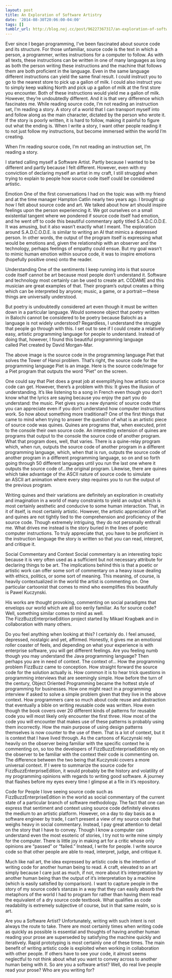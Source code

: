 ```yaml
---
layout: post
title: An Exploration of Software Artistry
date: '2014-08-30T20:06:00-04:00'
tags: []
tumblr_url: http://blog.noj.cc/post/96227367317/an-exploration-of-software-artistry
---
```

Ever since I began programming, I’ve been fascinated about source code and its structure. For those unfamiliar, source code is the text in which a person, a programmer, writes instructions for a computer to follow. As with all texts, these instructions can be written in one of many languages as long as both the person writing these instructions and the machine that follows them are both proficient in the language.
Even in the same language different instructions can yield the same final result. I could instruct you to go to the nearest store to pick up a gallon of milk. I could also instruct you to simply keep walking North and pick up a gallon of milk at the first store you encounter. Both of these instructions would yield me a gallon of milk. However, they’re undoubtedly different.
And it is that very difference which fascinates me. While reading source code, I’m not reading an instruction set, I’m reading a story. A story of a world that I can transport myself into and follow along as the main character, dictated by the person who wrote it. If the story is poorly written, it is hard to follow, making it painful to figure out what the ending is. When I write a story, I want other people reading it to not just follow my instructions, but become immersed within the world I’m creating.

When I’m reading source code, I’m not reading an instruction set, I’m reading a story.

I started calling myself a Software Artist. Partly because I wanted to be different and partly because I felt different. However, even with my conviction of declaring myself an artist in my craft, I still struggled when trying to explain to people how source code itself could be considered artistic.

Emotion
One of the first conversations I had on the topic was with my friend and at the time manager Hampton Catlin nearly two years ago. I brought up how I felt about source code and art. We talked about how art should inspire feelings upon the person experiencing it. We got ourselves on a small existential tangent where we pondered if source code itself had emotion, and he went off to code this beautiful commentary aptly titled S.A.D.C.O.D.E.
It was amusing, but it also wasn’t exactly what I meant. The exploration around S.A.D.C.O.D.E. is similar to writing an AI that mimics a depressed person. In other words, the output of the program itself is expressing what would be emotions and, given the relationship with an observer and the technology, perhaps feelings of empathy could ensue.
But my goal wasn’t to mimic human emotion within source code, it was to inspire emotions (hopefully positive ones) onto the reader.

Understanding
One of the sentiments I keep running into is that source code itself cannot be art because most people don’t understand it. Software and technology most certainly can be used to create art. CODAME and this musician are great examples of that. Their program’s output creates a thing which can be interpreted by anyone; music, a game, or a portrait — these things are universally understood.


But poetry is undoubtedly considered art even though it must be written down in a particular language. Would someone object that poetry written in Balochi cannot be considered to be poetry because Balochi as a language is not widely understood?
Regardless, I understand the struggle that people go through with this. I set out to see if I could create a relatively easy, artistic programming language for people to understand. Instead of doing that, however, I found this beautiful programming language called Piet created by David Morgan-Mar.


The above image is the source code in the programming language Piet that solves the Tower of Hanoi problem. That’s right, the source code for the programming language Piet is an image.
Here is the source code/image for a Piet program that outputs the word “Piet” on the screen.


One could say that Piet does a great job at exemplifying how artistic source code can get. However, there’s a problem with this: It gives the illusion of understanding. It’s like listening to a song in French even though you don’t know what the lyrics are saying because you enjoy the part you do understand: the music. Piet gives you a new dynamic of source code that you can appreciate even if you don’t understand how computer instructions work.
So how about something more traditional? One of the first things that came to mind when trying to answer the question of what is an artistic piece of source code was quines. Quines are programs that, when executed, print to the console their own source code. An interesting extension of quines are programs that output to the console the source code of another program. What that program does, well, that varies.
There is a quine-relay program which, when run, outputs the source code of another program in a different programming language, which, when that is run, outputs the source code of another program in a different programming language, so on and so forth going through 50 different languages until you run the last one where it outputs the source code of…the original program.
Likewise, there are quines which take advantage of the ASCII nature of source code to simulate an ASCII art animation where every step requires you to run the output of the previous program.


Writing quines and their variations are definitely an exploration in creativity and imagination in a world of many constraints to yield an output which is most certainly aesthetic and conducive to some human interaction. That, in it of itself, is most certainly artistic.
However, the artistic appreciation of Piet and quines are not tightly tied to the comprehension and proficiency of the source code. Though extremely intriguing, they do not personally enthrall me. What drives me instead is the story buried in the lines of poetic computer instructions. To truly appreciate that, you have to be proficient in the instruction language the story is written so that you can read, interpret, and critique it.

Social Commentary and Context
Social commentary is an interesting topic because it is very often used as a sufficient but not necessary attribute for declaring things to be art. The implications behind this is that a poetic or artistic work can offer some sort of commentary on a heavy issue dealing with ethics, politics, or some sort of meaning. This meaning, of course, is heavily contextualized in the world the artist is commenting on. One particular cartoonist that comes to mind who exemplifies this beautifully is Pawel Kuczynski.


His works are thought provoking, commenting on social paradigms that envelops our world which are all too eerily familiar.
As for source code? Well, something similar comes to mind as well. The FizzBuzzEnterpriseEdition project started by Mikael Kragbæk and in collaboration with many others.


Do you feel anything when looking at this? I certainly do. I feel amused, depressed, nostalgic and yet, affirmed. Honestly, it gives me an emotional roller coaster of feels, and depending on what your experience is with enterprise software, you will get different feelings.
Are you feeling numb though you may understand the Java programming language? Then perhaps you are in need of context. The context of…
How the programming problem FizzBuzz came to conception.
How straight forward the source code for the solution actually is.
How common it is to hear trick questions in programming interviews that are seemingly simple.
How before the turn of the century, Object Oriented Programming became the hottest style of programming for businesses.
How one might react in a programming interview if asked to solve a simple problem given that they live in the above context.
How programmers care so much about code reuse and abstraction that eventually a bible on writing reusable code was written.
How even though the book covers over 20 different kinds of patterns for reusable code you will most likely only encounter the first three.
How most of the code you will encounter that makes use of these patterns is probably using them incorrectly.
How the main purpose of using design patterns themselves is now counter to the use of them.
That is a lot of context, but it is context that I have lived through. As the cartoons of Kuczynski rely heavily on the observer being familiar with the specific context he is commenting on, so too the developers of FizzBuzzEnterpriseEdition rely on the observer to be familiar with the context their code is commenting on. The difference between the two being that Kuczynski covers a more universal context.
If I were to summarize the source code for FizzBuzzEnterpriseEdition, it would probably be the history and volatility of my programming opinions with regards to writing good software. A journey that flashes before my eyes every time I glimpse at a file in it’s repository.

Code for People
I love seeing source code such as FizzBuzzEnterpriseEdition in the world as social commentary of the current state of a particular branch of software methodology. The fact that one can express that sentiment and context using source code definitely elevates the medium to an artistic platform.
However, on a day to day basis as a software engineer by trade, I can’t present a view of my source code that weighs heavy in social commentary. Instead, I pay great attention to detail on the story that I have to convey. Though I know a computer can understand even the most esoteric of stories, I try not to write mine simply for the computer. There is little joy in making art for a critic whose only opinions are “passed” or “failed.” Instead, I write for people. I write source code so that other people are able to read, interpret, judge, and critique it.


Much like nail art, the idea expressed by artistic code is the intention of writing code for another human being to read. A craft, elevated to an art simply because I care just as much, if not, more about it’s interpretation by another human being than the output of it’s interpretation by a machine (which is easily satisfied by comparison).
I want to capture people in the story of my source code’s stanzas in a way that they can easily absorb the metaphors of the world I had to program for rather than having them read the equivalent of a dry source code textbook.
What qualifies as code readability is extremely subjective of course, but in that same realm, so is art.

Are you a Software Artist?
Unfortunately, writing with such intent is not always the route to take. There are most certainly times when writing code as quickly as possible is essential and thoughts of having another human reading your prose are superseded by satisfying the machine quickly and iteratively. Rapid prototyping is most certainly one of these times.
The main benefit of writing artistic code is exploited when working in collaboration with other people. If others have to see your code, it almost seems neglectful to not think about what you want to convey across to another human being with it.
So are you a software artist? Well, do real live people read your prose? Who are you writing for?
